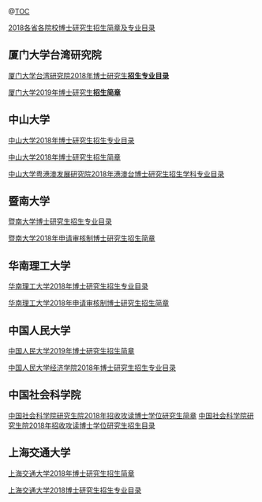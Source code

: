 @[TOC](考博)

[2018各省各院校博士研究生招生简章及专业目录](http://kaobo.koolearn.com/zhuanti/zsjz/)
## 厦门大学台湾研究院
[厦门大学台湾研究院2018年博士研究生**招生专业目录**](http://twri.xmu.edu.cn/dd/c8/c14310a318920/page.htm)

[厦门大学2019年博士研究生**招生简章**](http://twri.xmu.edu.cn/2018/0909/c14310a350784/page.htm)


## 中山大学
[中山大学2018年博士研究生招生专业目录](http://kaobo.koolearn.com/20171030/821251.html)

[中山大学2018年博士研究生招生简章](http://kaobo.koolearn.com/20171030/821250.html)

[中山大学粤港澳发展研究院2018年港澳台博士研究生招生学科专业目录
](http://ygafz.sysu.edu.cn/Item/11072.html)

## 暨南大学
[暨南大学博士研究生招生专业目录](http://kaobo.koolearn.com/20171228/822219.html)

[暨南大学2018年申请审核制博士研究生招生简章](http://kaobo.koolearn.com/20171228/822220.html)

## 华南理工大学
[华南理工大学2018年博士研究生招生专业目录](http://kaobo.koolearn.com/20171102/821334.html)

[华南理工大学2018年申请审核制博士研究生招生简章](http://kaobo.koolearn.com/20171124/821690.html)

## 中国人民大学
[中国人民大学2019年博士研究生招生简章](http://pgs.ruc.edu.cn/info/1044/1709.htm)

[中国人民大学经济学院2018年博士研究生招生专业目录](http://kaobo.koolearn.com/20171207/821901.html)

## 中国社会科学院
[中国社会科学院研究生院2018年招收攻读博士学位研究生简章](http://www.gscass.cn/upload/201711/20171128101224308036275.pdf)
[中国社会科学院研究生院2018年招收攻读博士学位研究生招生目录](http://www.gscass.cn/upload/201711/20171128101224308036275.pdf)

## 上海交通大学
[上海交通大学2018年博士研究生招生简章](http://kaobo.koolearn.com/20171017/821015.html)

[上海交通大学2018博士研究生招生专业目录](http://kaobo.koolearn.com/20171018/821068.html)